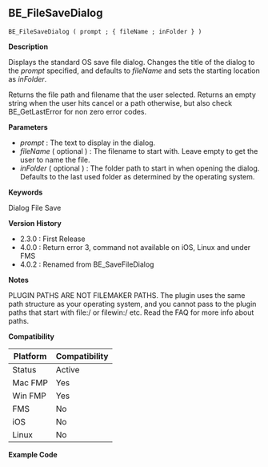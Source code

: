 ## BE_FileSaveDialog

    BE_FileSaveDialog ( prompt ; { fileName ; inFolder } )

**Description**  

Displays the standard OS save file dialog. Changes the title of the dialog to the *prompt* specified, and defaults to *fileName* and sets the starting location as *inFolder*.

Returns the file path and filename that the user selected.  Returns an empty string when the user hits cancel or a path otherwise, but also check BE_GetLastError for non zero error codes.

**Parameters**

* *prompt* : The text to display in the dialog.
* *fileName* ( optional ) : The filename to start with. Leave empty to get the user to name the file.
* *inFolder* ( optional ) : The folder path to start in when opening the dialog. Defaults to the last used folder as determined by the operating system.

**Keywords**  

Dialog File Save

**Version History**

* 2.3.0 : First Release
* 4.0.0 : Return error 3, command not available on iOS, Linux and under FMS
* 4.0.2 : Renamed from BE_SaveFileDialog

**Notes**

PLUGIN PATHS ARE NOT FILEMAKER PATHS. The plugin uses the same path structure as your operating system, and you cannot pass to the plugin paths that start with file:/ or filewin:/ etc.  Read the FAQ for more info about paths.

**Compatibility** 

| Platform | Compatibility |
|-----------|-----------|
| Status | Active |  
| Mac FMP | Yes  |  
| Win FMP | Yes  |  
| FMS | No  |  
| iOS | No  |  
| Linux | No  |  

**Example Code**
